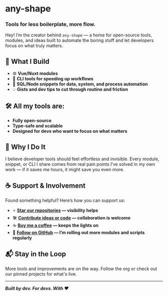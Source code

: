 # any-shape

### Tools for less boilerplate, more flow.

Hey! I’m the creator behind `any-shape` — a home for open-source tools, modules, and ideas built to automate the boring stuff and let developers focus on what truly matters.

## 🧩 What I Build

- ⚙️ **Vue/Nuxt modules**
- 🧰 **CLI tools for speeding up workflows**
- 🔄 **SQL/Node snippets for data, system, and process automation**
- 💡 **Gists and dev tips to cut through routine and friction**

## 🛠️ All my tools are:
- **Fully open-source**
- **Type-safe and scalable**
- **Designed for devs who want to focus on what matters**

## 🧭 Why I Do It

I believe developer tools should feel effortless and invisible. Every module, snippet, or CLI I share comes from real pain points I’ve solved in my own work — if it saves me hours, it might save you even more.

## ☕ Support & Involvement

Found something helpful? Here’s how you can support us:

- ⭐️ **[Star our repositories](https://github.com/any-shape) — visibility helps**
- 🛠 **[Contribute ideas or code](https://github.com/any-shape/discussions) — collaboration is welcome**
- ☕ **[Buy me a coffee](https://ko-fi.com/anyshape) — keeps the lights on**
- 🧵 **[Follow on GitHub](https://github.com/any-shape) — I’m rolling out more modules and scripts regularly**

## 📬 Stay in the Loop

More tools and improvements are on the way. Follow the org or check out our pinned projects for what's live.

---

***Built by dev. For devs. With ❤️***
